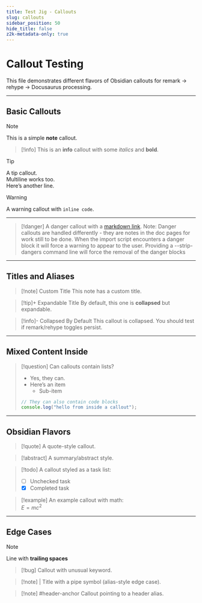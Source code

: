 ```yaml
---
title: Test Jig - Callouts
slug: callouts
sidebar_position: 50
hide_title: false
z2k-metadata-only: true
---
```


# Callout Testing

This file demonstrates different flavors of Obsidian callouts for remark → rehype → Docusaurus processing.

---

## Basic Callouts

> [!note]
> This is a simple **note** callout.

> [!info]
> This is an **info** callout with some _italics_ and **bold**.

> [!tip]
> A tip callout.  
> Multiline works too.  
> Here’s another line.

> [!warning]
> A warning callout with `inline code`.

---

> [!danger]
> A danger callout with a [markdown link](https://example.com).
> Note: Danger callouts are handled differently - they are notes in the doc pages for work still to be done.
> When the import script encounters a danger block it will force a warning to appear to the user.
> Providing a --strip-dangers command line will force the removal of the danger blocks

---

## Titles and Aliases

> [!note] Custom Title
> This note has a custom title.

> [!tip]+ Expandable Title
> By default, this one is **collapsed** but expandable.

> [!info]- Collapsed By Default
> This callout is collapsed. You should test if remark/rehype toggles persist.

---

## Mixed Content Inside

> [!question]
> Can callouts contain lists?
>
> - Yes, they can.
> - Here’s an item
>   - Sub-item
>
> ```js
> // They can also contain code blocks
> console.log("hello from inside a callout");
> ```

---

## Obsidian Flavors

> [!quote]
> A quote-style callout.

> [!abstract]
> A summary/abstract style.

> [!todo]
> A callout styled as a task list:
> - [ ] Unchecked task
> - [x] Completed task

> [!example]
> An example callout with math:  
> $E = mc^2$

---

## Edge Cases

> [!note]
> Line with **trailing spaces**  

> [!bug]
> Callout with unusual keyword.

> [!note] |
> Title with a pipe symbol (alias-style edge case).

> [!note] #header-anchor
> Callout pointing to a header alias.



